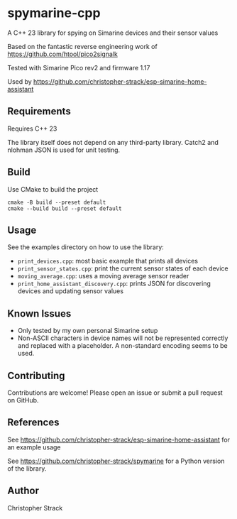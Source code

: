 # spymarine-cpp

A C++ 23 library for spying on Simarine devices and their sensor values

Based on the fantastic reverse engineering work of https://github.com/htool/pico2signalk

Tested with Simarine Pico rev2 and firmware 1.17

Used by https://github.com/christopher-strack/esp-simarine-home-assistant

## Requirements

Requires C++ 23

The library itself does not depend on any third-party library.
Catch2 and nlohman JSON is used for unit testing.

## Build

Use CMake to build the project

```
cmake -B build --preset default
cmake --build build --preset default
```

## Usage

See the examples directory on how to use the library:
- `print_devices.cpp`: most basic example that prints all devices
- `print_sensor_states.cpp`: print the current sensor states of each device
- `moving_average.cpp`: uses a moving average sensor reader
- `print_home_assistant_discovery.cpp`: prints JSON for discovering devices and updating sensor values

## Known Issues

- Only tested by my own personal Simarine setup
- Non-ASCII characters in device names will not be represented correctly and replaced with a
  placeholder. A non-standard encoding seems to be used.

## Contributing

Contributions are welcome! Please open an issue or submit a pull request on GitHub.

## References

See https://github.com/christopher-strack/esp-simarine-home-assistant for an
example usage

See https://github.com/christopher-strack/spymarine for a Python
version of the library.

## Author

Christopher Strack
